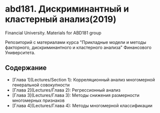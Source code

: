 # abd181. Дискриминантный и кластерный анализ(2019)
Financial University. Materials for ABD181 group 

Репозиторий с материалами курса "Прикладные модели и методы факторного, дискриминантного и кластерного анализа" Финансового Университета.

## Содержание
- [Глава 1](Lectures/Section 1): Корреляционный анализ многомерной генеральной совокупности
- [Глава 2](Lectures/Глава 2): Регрессионный анализ
- [Глава 3](Lectures/Глава 3): Методы снижения размерности многомерных признаков
- [Глава 4](Lectures/Глава 4): Методы многомерной классификации
